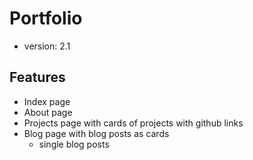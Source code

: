 # Portfolio
- version: 2.1

## Features
- Index page
- About page
- Projects page with cards of projects with github links
- Blog page with blog posts as cards
  - single blog posts
